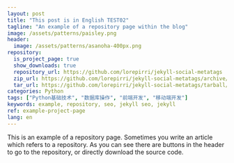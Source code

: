 ```yaml
---
layout: post
title: "This post is in English TEST02"
tagline: "An example of a repository page within the blog"
image: /assets/patterns/paisley.png
header:
  image: /assets/patterns/asanoha-400px.png
repository:
  is_project_page: true
  show_downloads: true
  repository_url: https://github.com/lorepirri/jekyll-social-metatags
  zip_url: https://github.com/lorepirri/jekyll-social-metatags/archive/master.zip
  tar_url: https://github.com/lorepirri/jekyll-social-metatags/tarball/master
categories: Python
tags: ["Python基础技术", "数据库操作", "前端开发", "移动端开发"]
keywords: example, repository, seo, jekyll seo, jekyll  
ref: example-project-page
lang: en
---
```


This is an example of a repository page. Sometimes you write an article which refers to a repository. As you can see there are buttons in the header to go to the repository, or directly download the source code.